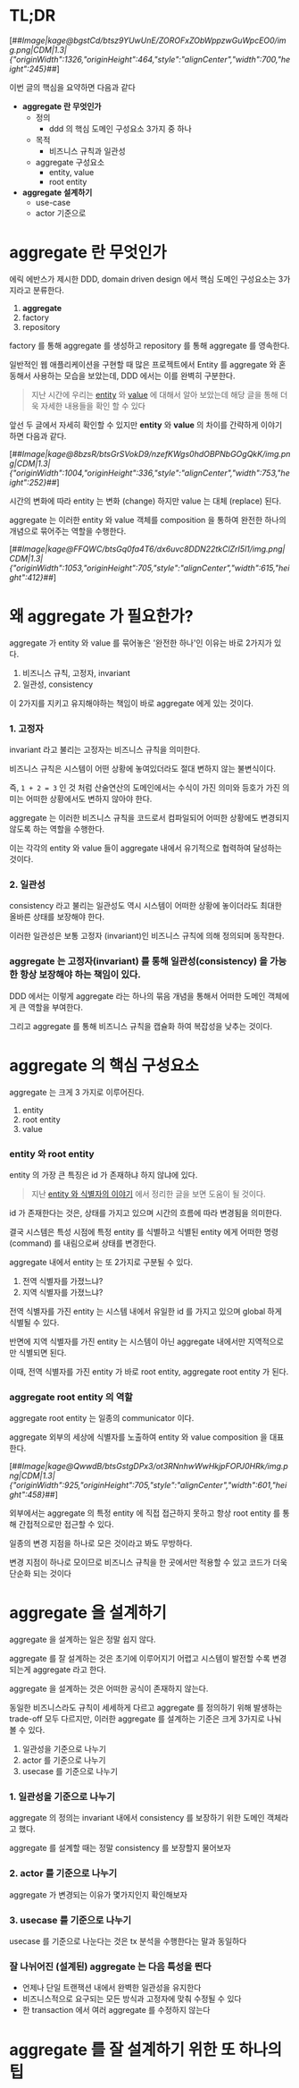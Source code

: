 # TL;DR

[##_Image|kage@bgstCd/btsz9YUwUnE/ZOROFxZObWppzwGuWpcEO0/img.png|CDM|1.3|{"originWidth":1326,"originHeight":464,"style":"alignCenter","width":700,"height":245}_##]

이번 글의 핵심을 요약하면 다음과 같다

- **aggregate 란 무엇인가**
  - 정의
    - ddd 의 핵심 도메인 구성요소 3가지 중 하나
  - 목적
    - 비즈니스 규칙과 일관성
  - aggregate 구성요소
    - entity, value
    - root entity
- **aggregate 설계하기**
  - use-case
  - actor 기준으로

# aggregate 란 무엇인가

에릭 에반스가 제시한 DDD, domain driven design 에서 핵심 도메인 구성요소는 3가지라고 분류한다.

1. **aggregate**
2. factory
3. repository

factory 를 통해 aggregate 를 생성하고 repository 를 통해 aggregate 를 영속한다.

일반적인 웹 애플리케이션을 구현할 때 많은 프로젝트에서 Entity 를 aggregate 와 혼동해서 사용하는 모습을 보았는데, DDD 에서는 이를 완벽히 구분한다.

> 지난 시간에 우리는 [entity](https://wonit.tistory.com/652) 와 [value](https://wonit.tistory.com/654) 에 대해서 알아 보았는데 해당 글을 통해 더욱 자세한 내용들을 확인 할 수 있다

앞선 두 글에서 자세히 확인할 수 있지만 **entity** 와 **value** 의 차이를 간략하게 이야기 하면 다음과 같다.

[##_Image|kage@8bzsR/btsGrSVokD9/nzefKWgs0hdOBPNbGOgQkK/img.png|CDM|1.3|{"originWidth":1004,"originHeight":336,"style":"alignCenter","width":753,"height":252}_##]

시간의 변화에 따라 entity 는 변화 (change) 하지만 value 는 대체 (replace) 된다.

aggregate 는 이러한 entity 와 value 객체를 composition 을 통하여 완전한 하나의 개념으로 묶어주는 역할을 수행한다.

[##_Image|kage@FFQWC/btsGq0fa4T6/dx6uvc8DDN22tkClZrI5l1/img.png|CDM|1.3|{"originWidth":1053,"originHeight":705,"style":"alignCenter","width":615,"height":412}_##]

# 왜 aggregate 가 필요한가?

aggregate 가 entity 와 value 를 묶어놓은 '완전한 하나'인 이유는 바로 2가지가 있다.

1. 비즈니스 규칙, 고정자, invariant
2. 일관성, consistency

이 2가지를 지키고 유지해야하는 책임이 바로 aggregate 에게 있는 것이다.

### 1. 고정자

invariant 라고 불리는 고정자는 비즈니스 규칙을 의미한다.

비즈니스 규칙은 시스템이 어떤 상황에 놓여있더라도 절대 변하지 않는 불변식이다.

즉, `1 + 2 = 3` 인 것 처럼 산술연산의 도메인에서는 수식이 가진 의미와 등호가 가진 의미는 어떠한 상황에서도 변하지 않아야 한다.

aggregate 는 이러한 비즈니스 규칙을 코드로서 컴파일되어 어떠한 상황에도 변경되지 않도록 하는 역할을 수행한다.

이는 각각의 entity 와 value 들이 aggregate 내에서 유기적으로 협력하여 달성하는 것이다.

### 2. 일관성

consistency 라고 불리는 일관성도 역시 시스템이 어떠한 상황에 놓이더라도 최대한 올바른 상태를 보장해야 한다.

이러한 일관성은 보통 고정자 (invariant)인 비즈니스 규칙에 의해 정의되며 동작한다.

### aggregate 는 고정자(invariant) 를 통해 일관성(consistency) 을 가능한 항상 보장해야 하는 책임이 있다.

DDD 에서는 이렇게 aggregate 라는 하나의 묶음 개념을 통해서 어떠한 도메인 객체에게 큰 역할을 부여한다.

그리고 aggregate 를 통해 비즈니스 규칙을 캡슐화 하여 복잡성을 낮추는 것이다.

# aggregate 의 핵심 구성요소

aggregate 는 크게 3 가지로 이루어진다.

1. entity
2. root entity
3. value

### entity 와 root entity

entity 의 가장 큰 특징은 id 가 존재하냐 하지 않냐에 있다.

> 지난 [entity 와 식별자의 이야기](https://wonit.tistory.com/653) 에서 정리한 글을 보면 도움이 될 것이다.

id 가 존재한다는 것은, 상태를 가지고 있으며 시간의 흐름에 따라 변경됨을 의미한다.

결국 시스템은 특성 시점에 특정 entity 를 식별하고 식별된 entity 에게 어떠한 명령 (command) 를 내림으로써 상태를 변경한다.

aggregate 내에서 entity 는 또 2가지로 구분될 수 있다.

1. 전역 식별자를 가졌느냐?
2. 지역 식별자를 가졌느냐?

전역 식별자를 가진 entity 는 시스템 내에서 유일한 id 를 가지고 있으며 global 하게 식별될 수 있다.

반면에 지역 식별자를 가진 entity 는 시스템이 아닌 aggregate 내에서만 지역적으로만 식별되면 된다.

이때, 전역 식별자를 가진 entity 가 바로 root entity, aggregate root entity 가 된다.

### aggregate root entity 의 역할

aggregate root entity 는 일종의 communicator 이다.

aggregate 외부의 세상에 식별자를 노출하여 entity 와 value composition 을 대표한다.

[##_Image|kage@QwwdB/btsGstgDPx3/ot3RNnhwWwHkjpFOPJ0HRk/img.png|CDM|1.3|{"originWidth":925,"originHeight":705,"style":"alignCenter","width":601,"height":458}_##]

외부에서는 aggregate 의 특정 entity 에 직접 접근하지 못하고 항상 root entity 를 통해 간접적으로만 접근할 수 있다.

일종의 변경 지점을 하나로 모은 것이라고 봐도 무방하다.

변경 지점이 하나로 모이므로 비즈니스 규칙을 한 곳에서만 적용할 수 있고 코드가 더욱 단순화 되는 것이다

# aggregate 을 설계하기

aggregate 을 설계하는 일은 정말 쉽지 않다.

aggregate 를 잘 설계하는 것은 초기에 이루어지기 어렵고 시스템이 발전할 수록 변경되는게 aggregate 라고 한다.

aggregate 을 설계하는 것은 어떠한 공식이 존재하지 않는다.

동일한 비즈니스라도 규칙이 세세하게 다르고 aggregate 를 정의하기 위해 발생하는 trade-off 모두 다르지만, 이러한 aggregate 를 설계하는 기준은 크게 3가지로 나눠 볼 수 있다.

1. 일관성을 기준으로 나누기
2. actor 를 기준으로 나누기
3. usecase 를 기준으로 나누기

### 1. 일관성을 기준으로 나누기

aggregate 의 정의는 invariant 내에서 consistency 를 보장하기 위한 도메인 객체라고 했다.

aggregate 를 설계할 때는 정말 consistency 를 보장할지 물어보자

### 2. actor 를 기준으로 나누기

aggregate 가 변경되는 이유가 몇가지인지 확인해보자

### 3. usecase 를 기준으로 나누기

usecase 를 기준으로 나눈다는 것은 tx 분석을 수행한다는 말과 동일하다

### 잘 나뉘어진 (설계된) aggregate 는 다음 특성을 띈다

- 언제나 단일 트랜잭션 내에서 완벽한 일관성을 유지한다
- 비즈니스적으로 요구되는 모든 방식과 고정자에 맞춰 수정될 수 있다
- 한 transaction 에서 여러 aggregate 를 수정하지 않는다

# aggregate 를 잘 설계하기 위한 또 하나의 팁
